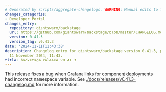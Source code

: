 ```yaml
---
# Generated by scripts/aggregate-changelogs. WARNING: Manual edits to this files will be overwritten.
changes_categories:
- Developer Portal
changes_entry:
  repository: giantswarm/backstage
  url: https://github.com/giantswarm/backstage/blob/master/CHANGELOG.md#0413---2024-11-11
  version: 0.41.3
  version_tag: v0.41.3
date: '2024-11-11T11:43:38'
description: Changelog entry for giantswarm/backstage version 0.41.3, published on
  11 November 2024, 11:43.
title: backstage release v0.41.3
---
```


This release fixes a bug when Grafana links for component deployments had incorrect namespace variable.
See [./docs/releases/v0.41.3-changelog.md](./docs/releases/v0.41.3-changelog.md) for more information.

